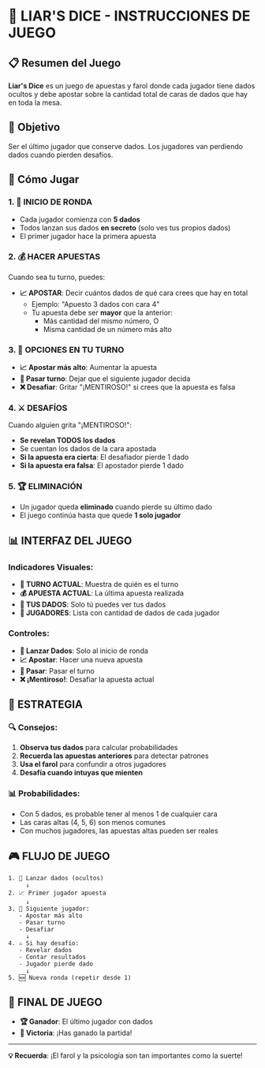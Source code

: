 # 🎲 LIAR'S DICE - INSTRUCCIONES DE JUEGO

## 📋 Resumen del Juego
**Liar's Dice** es un juego de apuestas y farol donde cada jugador tiene dados ocultos y debe apostar sobre la cantidad total de caras de dados que hay en toda la mesa.

## 🎯 Objetivo
Ser el último jugador que conserve dados. Los jugadores van perdiendo dados cuando pierden desafíos.

## 🚀 Cómo Jugar

### 1. 🎲 INICIO DE RONDA
- Cada jugador comienza con **5 dados**
- Todos lanzan sus dados **en secreto** (solo ves tus propios dados)
- El primer jugador hace la primera apuesta

### 2. 💰 HACER APUESTAS
Cuando sea tu turno, puedes:
- **📈 APOSTAR**: Decir cuántos dados de qué cara crees que hay en total
  - Ejemplo: "Apuesto 3 dados con cara 4"
  - Tu apuesta debe ser **mayor** que la anterior:
    - Más cantidad del mismo número, O
    - Misma cantidad de un número más alto

### 3. 🎪 OPCIONES EN TU TURNO
- **📈 Apostar más alto**: Aumentar la apuesta
- **🚫 Pasar turno**: Dejar que el siguiente jugador decida
- **❌ Desafiar**: Gritar "¡MENTIROSO!" si crees que la apuesta es falsa

### 4. ⚔️ DESAFÍOS
Cuando alguien grita "¡MENTIROSO!":
- **Se revelan TODOS los dados**
- Se cuentan los dados de la cara apostada
- **Si la apuesta era cierta**: El desafiador pierde 1 dado
- **Si la apuesta era falsa**: El apostador pierde 1 dado

### 5. 🏆 ELIMINACIÓN
- Un jugador queda **eliminado** cuando pierde su último dado
- El juego continúa hasta que quede **1 solo jugador**

## 📊 INTERFAZ DEL JUEGO

### Indicadores Visuales:
- **🎯 TURNO ACTUAL**: Muestra de quién es el turno
- **💰 APUESTA ACTUAL**: La última apuesta realizada
- **🎲 TUS DADOS**: Solo tú puedes ver tus dados
- **👥 JUGADORES**: Lista con cantidad de dados de cada jugador

### Controles:
- **🎲 Lanzar Dados**: Solo al inicio de ronda
- **📈 Apostar**: Hacer una nueva apuesta
- **🚫 Pasar**: Pasar el turno
- **❌ ¡Mentiroso!**: Desafiar la apuesta actual

## 🧠 ESTRATEGIA

### 🔍 Consejos:
1. **Observa tus dados** para calcular probabilidades
2. **Recuerda las apuestas anteriores** para detectar patrones
3. **Usa el farol** para confundir a otros jugadores
4. **Desafía cuando intuyas que mienten**

### 📊 Probabilidades:
- Con 5 dados, es probable tener al menos 1 de cualquier cara
- Las caras altas (4, 5, 6) son menos comunes
- Con muchos jugadores, las apuestas altas pueden ser reales

## 🎮 FLUJO DE JUEGO

```
1. 🎲 Lanzar dados (ocultos)
     ↓
2. 📈 Primer jugador apuesta
     ↓
3. 🔄 Siguiente jugador:
   - Apostar más alto
   - Pasar turno  
   - Desafiar
     ↓
4. ⚔️ Si hay desafío:
   - Revelar dados
   - Contar resultados
   - Jugador pierde dado
     ↓
5. 🆕 Nueva ronda (repetir desde 1)
```

## 🏁 FINAL DE JUEGO
- **🏆 Ganador**: El último jugador con dados
- **🎊 Victoria**: ¡Has ganado la partida!

---

**💡 Recuerda**: ¡El farol y la psicología son tan importantes como la suerte!
